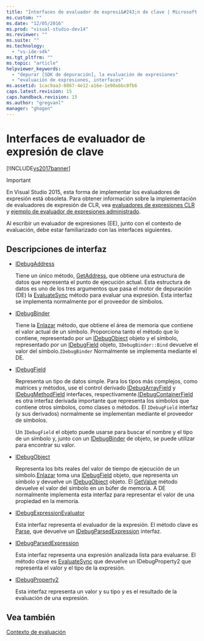 ```yaml
---
title: "Interfaces de evaluador de expresi&#243;n de clave | Microsoft Docs"
ms.custom: ""
ms.date: "12/05/2016"
ms.prod: "visual-studio-dev14"
ms.reviewer: ""
ms.suite: ""
ms.technology: 
  - "vs-ide-sdk"
ms.tgt_pltfrm: ""
ms.topic: "article"
helpviewer_keywords: 
  - "depurar [SDK de depuración], la evaluación de expresiones"
  - "evaluación de expresiones, interfaces"
ms.assetid: 1cac9aa3-0867-4e12-a16e-1e90abbc0fb6
caps.latest.revision: 15
caps.handback.revision: 15
ms.author: "gregvanl"
manager: "ghogen"
---
```

# Interfaces de evaluador de expresi&#243;n de clave
[!INCLUDE[vs2017banner](../../code-quality/includes/vs2017banner.md)]

> [!IMPORTANT]
>  En Visual Studio 2015, esta forma de implementar los evaluadores de expresión está obsoleta. Para obtener información sobre la implementación de evaluadores de expresión de CLR, vea [evaluadores de expresiones CLR](https://github.com/Microsoft/ConcordExtensibilitySamples/wiki/CLR-Expression-Evaluators) y [ejemplo de evaluador de expresiones administrado](https://github.com/Microsoft/ConcordExtensibilitySamples/wiki/Managed-Expression-Evaluator-Sample).  
  
 Al escribir un evaluador de expresiones \(EE\), junto con el contexto de evaluación, debe estar familiarizado con las interfaces siguientes.  
  
## Descripciones de interfaz  
  
-   [IDebugAddress](../../extensibility/debugger/reference/idebugaddress.md)  
  
     Tiene un único método, [GetAddress](../../extensibility/debugger/reference/idebugaddress-getaddress.md), que obtiene una estructura de datos que representa el punto de ejecución actual. Esta estructura de datos es uno de los tres argumentos que pasa el motor de depuración \(DE\) la [EvaluateSync](../../extensibility/debugger/reference/idebugparsedexpression-evaluatesync.md) método para evaluar una expresión. Esta interfaz se implementa normalmente por el proveedor de símbolos.  
  
-   [IDebugBinder](../../extensibility/debugger/reference/idebugbinder.md)  
  
     Tiene la [Enlazar](../../extensibility/debugger/reference/idebugbinder-bind.md) método, que obtiene el área de memoria que contiene el valor actual de un símbolo. Proporciona tanto el método que lo contiene, representado por un [IDebugObject](../../extensibility/debugger/reference/idebugobject.md) objeto y el símbolo, representado por un [IDebugField](../../extensibility/debugger/reference/idebugfield.md) objeto, `IDebugBinder::Bind` devuelve el valor del símbolo.`IDebugBinder` Normalmente se implementa mediante el DE.  
  
-   [IDebugField](../../extensibility/debugger/reference/idebugfield.md)  
  
     Representa un tipo de datos simple. Para los tipos más complejos, como matrices y métodos, use el control derivado [IDebugArrayField](../../extensibility/debugger/reference/idebugarrayfield.md) y [IDebugMethodField](../../extensibility/debugger/reference/idebugmethodfield.md) interfaces, respectivamente.[IDebugContainerField](../../extensibility/debugger/reference/idebugcontainerfield.md) es otra interfaz derivada importante que representa los símbolos que contiene otros símbolos, como clases o métodos. El `IDebugField` interfaz \(y sus derivados\) normalmente se implementan mediante el proveedor de símbolos.  
  
     Un `IDebugField` el objeto puede usarse para buscar el nombre y el tipo de un símbolo y, junto con un [IDebugBinder](../../extensibility/debugger/reference/idebugbinder.md) de objeto, se puede utilizar para encontrar su valor.  
  
-   [IDebugObject](../../extensibility/debugger/reference/idebugobject.md)  
  
     Representa los bits reales del valor de tiempo de ejecución de un símbolo.[Enlazar](../../extensibility/debugger/reference/idebugbinder-bind.md) toma una [IDebugField](../../extensibility/debugger/reference/idebugfield.md) objeto, que representa un símbolo y devuelve un [IDebugObject](../../extensibility/debugger/reference/idebugobject.md) objeto. El [GetValue](../../extensibility/debugger/reference/idebugobject-getvalue.md) método devuelve el valor del símbolo en un búfer de memoria. A DE normalmente implementa esta interfaz para representar el valor de una propiedad en la memoria.  
  
-   [IDebugExpressionEvaluator](../../extensibility/debugger/reference/idebugexpressionevaluator.md)  
  
     Esta interfaz representa el evaluador de la expresión. El método clave es [Parse](../../extensibility/debugger/reference/idebugexpressionevaluator-parse.md), que devuelve un [IDebugParsedExpression](../../extensibility/debugger/reference/idebugparsedexpression.md) interfaz.  
  
-   [IDebugParsedExpression](../../extensibility/debugger/reference/idebugparsedexpression.md)  
  
     Esta interfaz representa una expresión analizada lista para evaluarse. El método clave es [EvaluateSync](../../extensibility/debugger/reference/idebugparsedexpression-evaluatesync.md) que devuelve un IDebugProperty2 que representa el valor y el tipo de la expresión.  
  
-   [IDebugProperty2](../../extensibility/debugger/reference/idebugproperty2.md)  
  
     Esta interfaz representa un valor y su tipo y es el resultado de la evaluación de una expresión.  
  
## Vea también  
 [Contexto de evaluación](../../extensibility/debugger/evaluation-context.md)